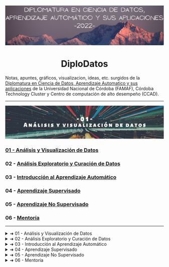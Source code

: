 
<p align="center">
  <img src="https://github.com/nicoambrosis/DiploDatos/blob/main/Banner%20Diplodatos.png">
</p>
<h1 align='center'> DiploDatos </h1>


Notas, apuntes, gráficos, visualizacion, ideas, etc. surgidos de la [Diplomatura en Ciencia de Datos, Aprendizaje Automatico y sus aplicaciones](https://diplodatos.famaf.unc.edu.ar/) de la Universidad Nacional de Córdoba (FAMAF), Córdoba Technology Cluster y Centro de computación de alto desempeño (CCAD).

---
<p align="center">
  <a href="https://github.com/nicoambrosis/Analisis-y-Visualizacion-de-datos" target="_blank" rel="noreferrer">
  <img src="https://github.com/nicoambrosis/Analisis-y-Visualizacion-de-datos/blob/main/Banner.png">
</p>



### 01 - [Análisis y Visualización de Datos](https://github.com/nicoambrosis/Analisis-y-Visualizacion-de-datos)
### 02 - [Análisis Exploratorio y Curación de Datos]()
### 03 - [Introducción al Aprendizaje Automático]()
### 04 - [Aprendizaje Supervisado]()
### 05 - [Aprendizaje No Supervisado]()
### 06 - [Mentoría]()


---

<details>
<summary> ➜ 01 - Análisis y Visualización de Datos</summary>
</details>

<details>
<summary> ➜ 02 - Análisis Exploratorio y Curación de Datos</summary>
</details>

<details>
<summary> ➜ 03 - Introducción al Aprendizaje Automático</summary>
</details>

<details>
<summary> ➜ 04 - Aprendizaje Supervisado</summary>
</details>

<details>
<summary> ➜ 05 - Aprendizaje No Supervisado</summary>
</details>

<details>
<summary> ➜ 06 - Mentoría</summary>
</details>
